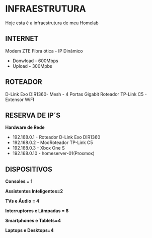 # INFRAESTRUTURA #
Hoje esta é a infraestrutura de meu Homelab

## INTERNET ##
Modem ZTE Fibra ótica - IP Dinâmico
- Donwload - 600Mbps
- Upload - 300Mpbs

## ROTEADOR ##
D-Link Exo DIR1360- Mesh - 4 Portas Gigabit
Roteador TP-Link C5 - Extensor WiFI

## RESERVA DE IP´S ##  

**Hardware de Rede**  
* 192.168.0.1 - Roteador  D-Link Exo DIR1360
* 192.168.0.2 - ModRoteador TP-Link C5
* 192.168.0.3 - Xbox One S
* 192.168.0.10 - homeserver-01(Proxmox)

## DISPOSITIVOS ##
**Consoles = 1**  

**Assistentes Inteligentes=2**  

**TVs e Áudio = 4**  

**Interruptores e Lâmpadas = 8**  

**Smartphones e Tablets=4**

**Laptops e Desktops=4**
